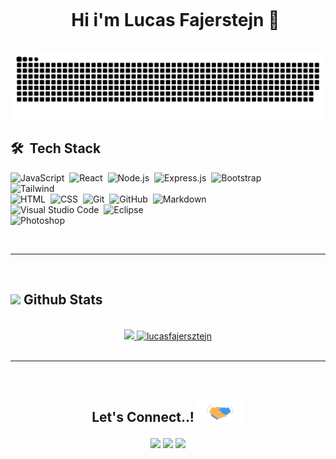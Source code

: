 ## 

<div id="user-content-toc">
  <ul align="center">
    <summary><h1 style="display: inline-block">Hi i'm Lucas Fajerstejn 👋</h1></summary>
  </ul>
</div>

<div align="center">
  <img src="https://github.com/1999AZZAR/1999AZZAR/blob/readme/resources/img/grid-snake.svg"
       alt="snake" />
</div>


<!-- Tech Stack -->
## 🛠 &nbsp;Tech Stack

![JavaScript](https://img.shields.io/badge/-JavaScript-05122A?style=flat&logo=javascript)&nbsp;
![React](https://img.shields.io/badge/-React-05122A?style=flat&logo=react)&nbsp;
![Node.js](https://img.shields.io/badge/-Node.js-05122A?style=flat&logo=node.js)&nbsp;
![Express.js](https://img.shields.io/badge/Express%20js-000000?style=for-the-badge&logo=express&logoColor=white)&nbsp;
![Bootstrap](https://img.shields.io/badge/-Bootstrap-05122A?style=flat&logo=bootstrap&logoColor=563D7C)\
![Tailwind](https://img.shields.io/badge/tailwindcss-0F172A?&logo=tailwindcss)\
![HTML](https://img.shields.io/badge/-HTML-05122A?style=flat&logo=HTML5)&nbsp;
![CSS](https://img.shields.io/badge/-CSS-05122A?style=flat&logo=CSS3&logoColor=1572B6)&nbsp;
![Git](https://img.shields.io/badge/-Git-05122A?style=flat&logo=git)&nbsp;
![GitHub](https://img.shields.io/badge/-GitHub-05122A?style=flat&logo=github)&nbsp;
![Markdown](https://img.shields.io/badge/-Markdown-05122A?style=flat&logo=markdown)\
![Visual Studio Code](https://img.shields.io/badge/-Visual%20Studio%20Code-05122A?style=flat&logo=visual-studio-code&logoColor=007ACC)&nbsp;
![Eclipse](https://img.shields.io/badge/-Eclipse-05122A?style=flat&logo=eclipse-ide&logoColor=2C2255)\
![Photoshop](https://img.shields.io/badge/-Photoshop-05122A?style=flat&logo=adobe-photoshop)&nbsp;

<br>

-----

<br>

<!-- Github Stats -->
## <img src="https://media.giphy.com/media/iY8CRBdQXODJSCERIr/giphy.gif" width="35"><b> Github Stats </b>
<br>

<div align="center">

<a href="https://github.com/lucasfajersztejn/">
  <img src="https://github-readme-stats.vercel.app/api?username=lucasfajersztejn&include_all_commits=true&count_private=true&show_icons=true&line_height=20&title_color=7A7ADB&icon_color=2234AE&text_color=D3D3D3&bg_color=0,000000,130F40" width="450"/>
  <img src="https://github-readme-stats.vercel.app/api/top-langs?username=lucasfajersztejn&show_icons=true&locale=en&layout=compact&line_height=20&title_color=7A7ADB&icon_color=2234AE&text_color=D3D3D3&bg_color=0,000000,130F40" width="375"  alt="lucasfajersztejn"/>

</a>
</div>

<br>

-----

<br>

<!-- contact -->
## <p align="center"><b> Let's Connect..!</b><img src="https://github.com/0xAbdulKhalid/0xAbdulKhalid/raw/main/assets/mdImages/handshake.gif" width ="80"></p>
<p align="center">
<a href="https://www.linkedin.com/in/lucas-fajersztejn/" target="_blank"><img src="https://img.shields.io/badge/-Lucas%20Fajersztejn-0077B5?style=flat&logo=Linkedin&logoColor=white"/></a>
<a href="mailto:lkz_drummer@hotmail.com" target="_blank"><img src="https://img.shields.io/badge/-lkz__drummer@hotmail.com-D14836?style=flat&logo=Gmail&logoColor=white"/></a>
<a href="https://www.instagram.com/lucas_fajersztejn/" target="_blank"><img src="https://img.shields.io/badge/-@lucas__fajersztejn-E4405F?style=flat&logo=Instagram&logoColor=white"/></a>
</p>


<!--
**lucasfajersztejn/lucasfajersztejn** is a ✨ _special_ ✨ repository because its `README.md` (this file) appears on your GitHub profile.

Here are some ideas to get you started:

- 🔭 I’m currently working on ...
- 🌱 I’m currently learning ...
- 👯 I’m looking to collaborate on ...
- 🤔 I’m looking for help with ...
- 💬 Ask me about ...
- 📫 How to reach me: ...
- 😄 Pronouns: ...
- ⚡ Fun fact: ...
-->
